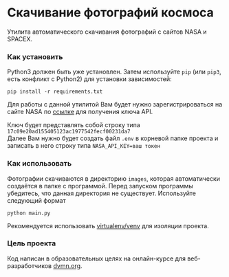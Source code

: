 # Скачивание фотографий космоса

Утилита автоматического скачивания фотографий с сайтов NASA и SPACEX.

### Как установить

Python3 должен быть уже установлен. 
Затем используйте `pip` (или `pip3`, есть конфликт с Python2) для установки зависимостей:
```
pip install -r requirements.txt
```
Для работы с данной утилитой Вам будет нужно зарегистрироваться на сайте NASA по [ссылке](https://api.nasa.gov/#signUp) для получения ключа API.    

Ключ будет представлять собой строку типа `17c09e20ad155405123ac1977542fecf00231da7`  
Далее Вам нужно будет создать файл `.env` в корневой папке проекта и записать в него строку типа
`NASA_API_KEY=ваш токен`

### Как использовать

Фотографии скачиваются в директорию `images`, которая автоматически создаётся в папке с программой. Перед запуском программы убедитесь, что данная директория не существует.
Используйте следующий формат
```
python main.py
```

Рекомендуется использовать [virtualenv/venv](https://docs.python.org/3/library/venv.html) для изоляции проекта.

### Цель проекта

Код написан в образовательных целях на онлайн-курсе для веб-разработчиков [dvmn.org](https://dvmn.org/).